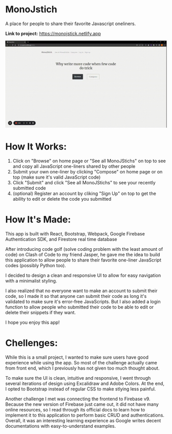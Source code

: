 # MonoJstich
A place for people to share their favorite Javascript oneliners.

**Link to project:** https://monojstick.netlify.app

<img src="screens/sample.gif"/>

# How It Works:

1. Click on "Browse" on home page or "See all MonoJStichs" on top to see and copy all JavaScript one-liners shared by other people
2. Submit your own one-liner by clicking "Compose" on home page or on top (make sure it's valid JavaScript code)
3. Click "Submit" and click "See all MonoJStichs" to see your recently submitted code
4. (optional) Register an account by cliking "Sign Up" on top to get the ability to edit or delete the code you submitted

# How It's Made:

This app is built with React, Bootstrap, Webpack, Google Firebase Authentication SDK, and Firestore real time database

After introducing code golf (solve coding problem with the least amount of code) on Clash of Code to my friend Jasper, he gave me the idea to build this application to allow people to share their favorite one-liner JavaScript codes (possibly Python too).

I decided to design a clean and responsive UI to allow for easy navigation with a minimalist styling.

I also realized that no everyone want to make an account to submit their code, so I made it so that anyone can submit their code as long it's validated to make sure it's error-free JavaScripts. But I also added a login function to allow people who submitted their code to be able to edit or delete their snippets if they want.

I hope you enjoy this app!

# Chellenges:

While this is a small project, I wanted to make sure users have good experience while using the app. So most of the challenge actually came from front end, which I previously has not given too much thought about.

To make sure the UI is clean, intuitive and responsive, I went through several iterations of design using Excalidraw and Adobe Colors. At the end, I opted to Bootstrap instead of regular CSS to make stlying less painful.

Another challenge I met was connecting the frontend to Firebase v9. Because the new version of Firebase just came out, it did not have many online resources, so I read through its official docs to learn how to implement it to this application to perform basic CRUD and authentications. Overall, it was an interesting learning experience as Google writes decent documentations with easy-to-understand examples.

